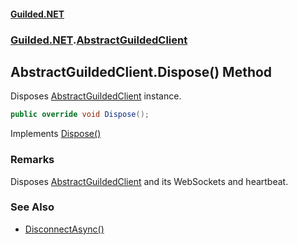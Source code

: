 
#### [Guilded.NET](Guilded_NET 'Guilded.NET')
### [Guilded.NET](Guilded_NET#Guilded_NET 'Guilded.NET').[AbstractGuildedClient](AbstractGuildedClient 'Guilded.NET.AbstractGuildedClient')
## AbstractGuildedClient.Dispose() Method

Disposes [AbstractGuildedClient](AbstractGuildedClient 'Guilded.NET.AbstractGuildedClient') instance.
```csharp
public override void Dispose();
```

Implements [Dispose()](https://docs.microsoft.com/en-us/dotnet/api/System.IDisposable.Dispose 'System.IDisposable.Dispose')

### Remarks
  
Disposes [AbstractGuildedClient](AbstractGuildedClient 'Guilded.NET.AbstractGuildedClient') and its WebSockets and heartbeat.

### See Also
- [DisconnectAsync()](AbstractGuildedClient_DisconnectAsync() 'Guilded.NET.AbstractGuildedClient.DisconnectAsync()')